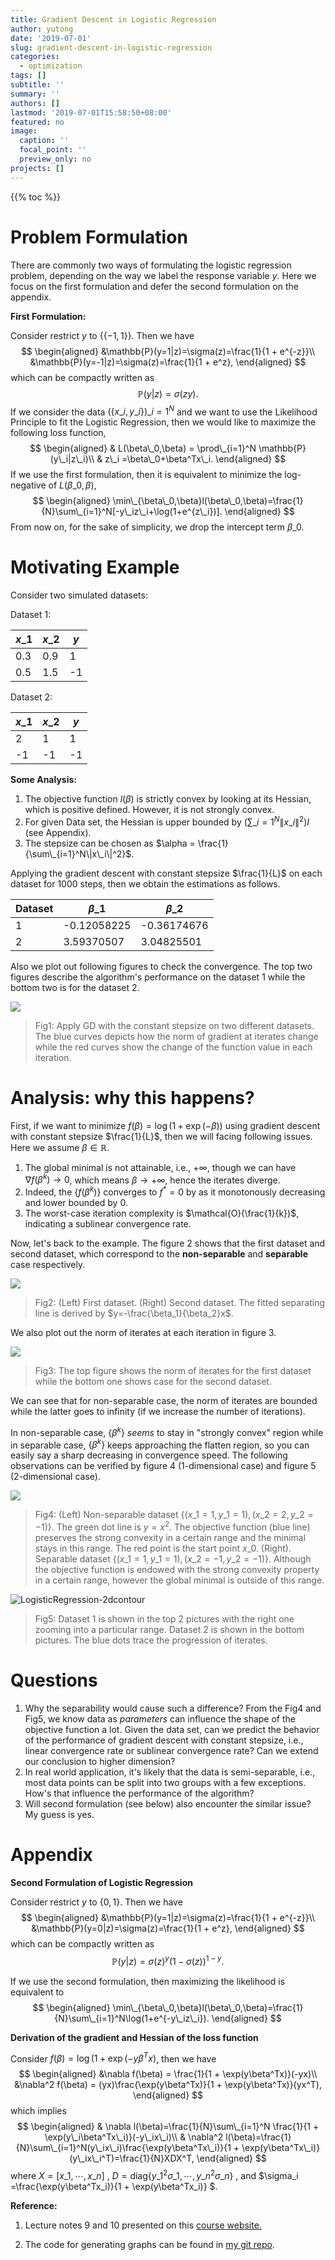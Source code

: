 ```yaml
---
title: Gradient Descent in Logistic Regression
author: yutong
date: '2019-07-01'
slug: gradient-descent-in-logistic-regression
categories:
  - optimization
tags: []
subtitle: ''
summary: ''
authors: []
lastmod: '2019-07-01T15:58:50+08:00'
featured: no
image:
  caption: ''
  focal_point: ''
  preview_only: no
projects: []
---
```


{{% toc %}}


# Problem Formulation

There are commonly two ways of formulating the logistic regression problem, depending on the way we label the response variable $y$. Here we focus on the first formulation and defer the second formulation on the appendix.

**First Formulation:**

Consider restrict $y$ to {$\{-1,1\}$}. Then we have
$$
\begin{aligned}
&\mathbb{P}(y=1|z)=\sigma(z)=\frac{1}{1 + e^{-z}}\\
&\mathbb{P}(y=-1|z)=\sigma(z)=\frac{1}{1 + e^z},
\end{aligned}
$$
which can be compactly written as 
$$
\mathbb{P}(y|z)=\sigma(zy).
$$
If we consider the data $(\{x\_i,y\_i\})\_{i=1}^N$ and we want to use the Likelihood Principle to fit the Logistic Regression, then we would like to maximize the following loss function,
$$
\begin{aligned}
&   L(\beta\_0,\beta) = \prod\_{i=1}^N \mathbb{P}(y\_i|z\_i)\\
& z\_i =\beta\_0+\beta^Tx\_i.
\end{aligned}
$$
If we use the first formulation, then it is equivalent to minimize the log-negative of $L(\beta\_0,\beta)$,
$$
\begin{aligned}
\min\_{\beta\_0,\beta}l(\beta\_0,\beta)=\frac{1}{N}\sum\_{i=1}^N[-y\_iz\_i+\log(1+e^{z\_i})].
\end{aligned}
$$
From now on,  for the sake of simplicity, we drop the intercept term $\beta\_0$.

# Motivating Example



Consider two simulated datasets:

Dataset 1:

| $x\_1$ | $x\_2$ | $y$  |
| ----- | ----- | ---- |
| 0.3   | 0.9   | 1    |
| 0.5   | 1.5   | -1   |

Dataset 2:

| $x\_1$ | $x\_2$ | $y$  |
| ----- | ----- | ---- |
| 2     | 1     | 1    |
| -1    | -1    | -1   |



 **Some Analysis:**

1. The objective function $l(\beta)$ is strictly convex by looking at its Hessian, which is positive defined. However, it is not strongly convex.
2. For given Data set, the Hessian is upper bounded by $(\sum\_{i=1}^N\|x\_i\|^2)I$ (see Appendix).
3. The stepsize can be chosen as $\alpha = \frac{1}{\sum\_{i=1}^N\|x\_i\|^2}$.

Applying the gradient descent with constant stepsize $\frac{1}{L}$ on each dataset for 1000 steps, then we obtain the estimations as follows.

| Dataset | $\beta\_1$   | $\beta\_2$   |
| ------- | ----------- | ----------- |
| 1       | -0.12058225 | -0.36174676 |
| 2       | 3.59370507  | 3.04825501  |

Also we plot out following figures to check the convergence. The top two figures describe the algorithm's performance on the dataset 1 while the bottom two is for the  dataset 2.



![](./LogisticRegression.png)

> Fig1: Apply GD with the constant stepsize on two different datasets. The blue curves depicts how the norm of gradient at iterates change while the red curves show the change of the function value in each iteration.

# Analysis: why this happens?

First, if we want to minimize $f(\beta)=\log(1 + \exp(-\beta))$ using gradient descent with constant stepsize $\frac{1}{L}$, then we will facing following issues. Here we assume $\beta \in \mathbb{R}$.

1. The global minimal is not attainable, i.e., $+\infty$, though we can have $\nabla f(\beta^k)\rightarrow 0$, which means $\beta \rightarrow +\infty$, hence the iterates diverge.
2. Indeed,  the $\{f(\beta^k)\}$ converges to $f^*=0$ by as it monotonously decreasing and lower bounded by $0$.
3. The worst-case iteration complexity is $\mathcal{O}(\frac{1}{k})$, indicating a sublinear convergence rate.

Now, let's back to the example. The figure 2 shows that the first dataset and second dataset, which correspond to the **non-separable** and **separable** case respectively.

![](./LogisticSeparableNonseparable.png)

> Fig2: (Left) First dataset. (Right) Second dataset. The fitted separating line is derived by $y=-\frac{\beta_1}{\beta_2}x$.

We also plot out the norm of iterates at each iteration in figure 3. 

![](./LogisticRegression-iterates.png)

> Fig3: The top figure shows the norm of iterates for the first dataset while the bottom one shows case for the second dataset.

We can see that for non-separable case, the norm of iterates are bounded while the latter goes to infinity (if we increase the number of iterations).

In non-separable case, $\{\beta^k\}$ *seems*  to stay in "strongly convex" region while in separable case, $\{\beta^k\}$ keeps approaching the flatten region, so you can easily say a sharp decreasing in convergence speed. The following observations can be verified by figure 4 (1-dimensional case) and figure 5 (2-dimensional case).

![](./LogisticRegression-1dcontour.png)


> Fig4:  (Left) Non-separable dataset  $\{(x\_1=1, y\_1=1), (x\_2=2, y\_2=-1)\}$.  The green dot line is $y=x^2$. The objective function (blue line) preserves the strong convexity in a certain range and the minimal stays in this range. The red point is the start point $x\_0$.  (Right). Separable dataset $\{(x\_1=1, y\_1=1), (x\_2=-1, y\_2=-1)\}$. Although the  objective function is endowed with the strong convexity property in a certain range, however the global minimal is outside of this range.

![LogisticRegression-2dcontour](./LogisticRegression-2dcontour.png)

> Fig5:  Dataset 1 is shown in the top 2 pictures with the right one zooming into a particular range. Dataset 2 is shown in the bottom pictures.  The blue dots trace the progression of iterates.

# Questions

1. Why the separability would cause such a difference? From the Fig4 and Fig5, we know data as *parameters* can influence the shape of the objective function a lot.  Given the data set,  can we predict the behavior of the performance of gradient descent with constant stepsize, i.e., linear convergence rate or sublinear convergence rate? Can we extend our conclusion to higher dimension?
2. In real world application, it's likely that the data is semi-separable, i.e., most data points can be split into two groups with a few exceptions. How's that influence the performance of the algorithm?
3. Will second formulation (see below) also encounter the similar issue? My guess is yes.

# Appendix

**Second Formulation of Logistic Regression**

Consider restrict $y$ to $\{0,1\}$. Then we have
$$
\begin{aligned}
&\mathbb{P}(y=1|z)=\sigma(z)=\frac{1}{1 + e^{-z}}\\
&\mathbb{P}(y=0|z)=\sigma(z)=\frac{1}{1 + e^z},
\end{aligned}
$$
which can be compactly written as 
$$
\mathbb{P}(y|z)=\sigma(z)^y(1-\sigma(z))^{1-y}.
$$

If we use the second formulation, then maximizing the likelihood  is equivalent to
$$
\begin{aligned}
\min\_{\beta\_0,\beta}l(\beta\_0,\beta)=\frac{1}{N}\sum\_{i=1}^N\log(1+e^{-y\_iz\_i}).
\end{aligned}
$$


**Derivation of the gradient and Hessian of the loss function**

Consider $f(\beta)=\log (1 + \exp(-y\beta^Tx)$, then we have
$$
\begin{aligned}
&\nabla f(\beta) = \frac{1}{1 + \exp(y\beta^Tx)}(-yx)\\
&\nabla^2 f(\beta) = (yx)\frac{\exp(y\beta^Tx)}{1 + \exp(y\beta^Tx)}(yx^T),
\end{aligned}
$$
which implies
$$
\begin{aligned}
& \nabla l(\beta)=\frac{1}{N}\sum\_{i=1}^N \frac{1}{1 + \exp(y\_i\beta^Tx\_i)}(-y\_ix\_i)\\
& \nabla^2 l(\beta)=\frac{1}{N}\sum\_{i=1}^N(y\_ix\_i)\frac{\exp(y\beta^Tx\_i)}{1 + \exp(y\beta^Tx\_i)}(y\_ix\_i^T)=\frac{1}{N}XDX^T,
\end{aligned}
$$
where $X=[x\_1,\cdots,x\_n]$ , $D=\text{diag}\{y\_1^2\sigma\_1,\cdots,y\_n^2\sigma\_n\}$ , and $\sigma\_i =\frac{\exp(y\beta^Tx\_i)}{1 + \exp(y\beta^Tx\_i)} $. 



**Reference:**

1. Lecture notes 9 and 10 presented on this [course website.](https://wiki.illinois.edu/wiki/display/ie510/IE+510+Applied+Nonlinear+Programming+Home)

2. The code for generating graphs can be found in [my git repo](https://github.com/Rothdyt/all_of_optimization/blob/master/_draft/GradientMethod/pycode/LogisticRegression.py).
